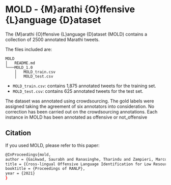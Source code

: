 # MOLD - {M}arathi {O}ffensive {L}anguage {D}ataset

The {M}arathi {O}ffensive {L}anguage {D}ataset (MOLD) contains a collection of 2500 annotated Marathi tweets.

The files included are: 
```
MOLD
│   README.md  
└───MOLD_1.0
    │   MOLD_train.csv
    │   MOLD_test.csv
```
- `MOLD_train.csv`: contains 1,875 annotated tweets for the training set.  
- `MOLD_test.csv`: contains 625 annotated tweets for the test set. 


The dataset was annotated using crowdsourcing. The gold labels were assigned taking the agreement of six annotators into consideration. No correction has been carried out on the crowdsourcing annotations. 
Each instance in MOLD has been annotated as offensive or not_offensive




## Citation
If you used MOLD, please refer to this paper:

```bash
@InProceedings{mold,
author = {Gaikwad, Saurabh and Ranasinghe, Tharindu and Zampieri, Marcos and Homan, Christopher M.},
title = {Cross-lingual Offensive Language Identification for Low Resource Languages: The Case of Marathi},
booktitle = {Proceedings of RANLP},
year = {2021}
}
```


